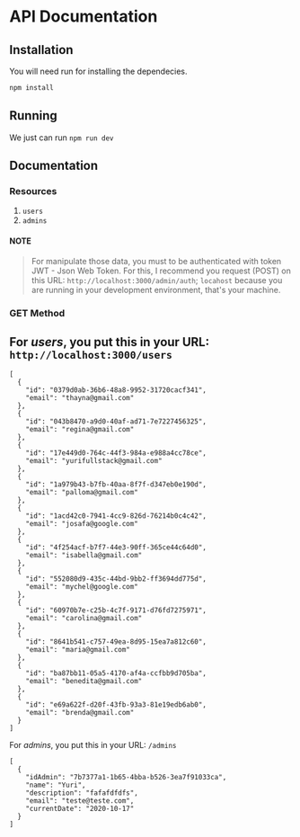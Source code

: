 # API Documentation

## Installation

You will need run for installing the dependecies.
```bash
npm install
```

## Running

We just can run `npm run dev`

## Documentation

### Resources
1. `users`
2. `admins`

#### NOTE
> For manipulate those data, you must to be authenticated with token JWT - Json Web Token. For this, I recommend you request (POST) on this URL: `http://localhost:3000/admin/auth`; `locahost` because you are running in your development environment, that's your machine.

### GET Method

For *users*, you put this in your URL: `http://localhost:3000/users`
---

```
[
  {
    "id": "0379d0ab-36b6-48a8-9952-31720cacf341",
    "email": "thayna@gmail.com"
  },
  {
    "id": "043b8470-a9d0-40af-ad71-7e7227456325",
    "email": "regina@gmail.com"
  },
  {
    "id": "17e449d0-764c-44f3-984a-e988a4cc78ce",
    "email": "yurifullstack@gmail.com"
  },
  {
    "id": "1a979b43-b7fb-40aa-8f7f-d347eb0e190d",
    "email": "palloma@gmail.com"
  },
  {
    "id": "1acd42c0-7941-4cc9-826d-76214b0c4c42",
    "email": "josafa@google.com"
  },
  {
    "id": "4f254acf-b7f7-44e3-90ff-365ce44c64d0",
    "email": "isabella@gmail.com"
  },
  {
    "id": "552080d9-435c-44bd-9bb2-ff3694dd775d",
    "email": "mychel@google.com"
  },
  {
    "id": "60970b7e-c25b-4c7f-9171-d76fd7275971",
    "email": "carolina@gmail.com"
  },
  {
    "id": "8641b541-c757-49ea-8d95-15ea7a812c60",
    "email": "maria@gmail.com"
  },
  {
    "id": "ba87bb11-05a5-4170-af4a-ccfbb9d705ba",
    "email": "benedita@gmail.com"
  },
  {
    "id": "e69a622f-d20f-43fb-93a3-81e19edb6ab0",
    "email": "brenda@gmail.com"
  }
]
```
For *admins*, you put this in your URL: `/admins`
```
[
  {
    "idAdmin": "7b7377a1-1b65-4bba-b526-3ea7f91033ca",
    "name": "Yuri",
    "description": "fafafdfdfs",
    "email": "teste@teste.com",
    "currentDate": "2020-10-17"
  }
]
```